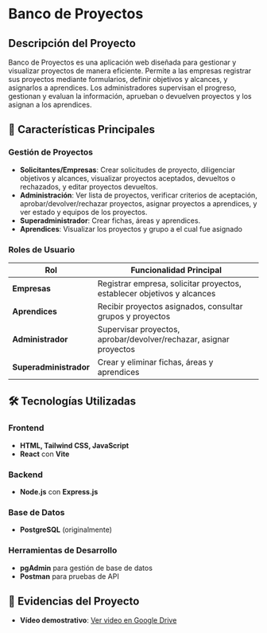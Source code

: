 # Banco de Proyectos

## Descripción del Proyecto

Banco de Proyectos es una aplicación web diseñada para gestionar y visualizar proyectos de manera eficiente. Permite a las empresas registrar sus proyectos mediante formularios, definir objetivos y alcances, y asignarlos a aprendices. Los administradores supervisan el progreso, gestionan y evaluan la información, aprueban o devuelven proyectos y los asignan a los aprendices.

## 🚀 Características Principales

### Gestión de Proyectos
- **Solicitantes/Empresas**: Crear solicitudes de proyecto, diligenciar objetivos y alcances, visualizar proyectos aceptados, devueltos o rechazados, y editar proyectos devueltos.
- **Administración**: Ver lista de proyectos, verificar criterios de aceptación, aprobar/devolver/rechazar proyectos, asignar proyectos a aprendices, y ver estado y equipos de los proyectos.
- **Superadministrador**: Crear fichas, áreas y aprendices.
- **Aprendices**: Visualizar los proyectos y grupo a el cual fue asignado

### Roles de Usuario
| Rol | Funcionalidad Principal |
|-----|------------------------|
| **Empresas** | Registrar empresa, solicitar proyectos, establecer objetivos y alcances |
| **Aprendices** | Recibir proyectos asignados, consultar grupos y proyectos |
| **Administrador** | Supervisar proyectos, aprobar/devolver/rechazar, asignar proyectos |
| **Superadministrador** | Crear y eliminar fichas, áreas y aprendices |

## 🛠️ Tecnologías Utilizadas

### Frontend
- **HTML, Tailwind CSS, JavaScript**
- **React** con **Vite**

### Backend
- **Node.js** con **Express.js**

### Base de Datos
- **PostgreSQL** (originalmente)

### Herramientas de Desarrollo
- **pgAdmin** para gestión de base de datos
- **Postman** para pruebas de API

## 📸 Evidencias del Proyecto

- **Vídeo demostrativo**: [Ver video en Google Drive](https://drive.google.com/file/d/17JqCGYfh5HDjB54fnrtvGbG9TEwkOZo7/view?usp=drive_link)